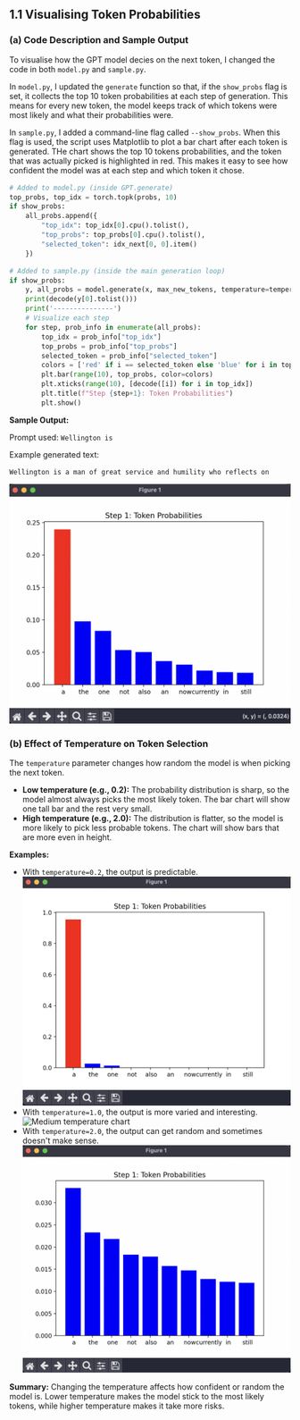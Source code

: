 ## 1.1 Visualising Token Probabilities

### (a) Code Description and Sample Output

To visualise how the GPT model decies on the next token, I changed the code in both `model.py` and `sample.py`.

In `model.py`, I updated the `generate` function so that, if the `show_probs` flag is set, it collects the top 10 token probabilities at each step of generation. This means for every new token, the model keeps track of which tokens were most likely and what their probabilities were.

In `sample.py`, I added a command-line flag called `--show_probs`. When this flag is used, the script uses Matplotlib to plot a bar chart after each token is generated. THe chart shows the top 10 tokens probabilities, and the token that was actually picked is highlighted in red. This makes it easy to see how confident the model was at each step and which token it chose.

```python
# Added to model.py (inside GPT.generate)
top_probs, top_idx = torch.topk(probs, 10)
if show_probs:
    all_probs.append({
        "top_idx": top_idx[0].cpu().tolist(),
        "top_probs": top_probs[0].cpu().tolist(),
        "selected_token": idx_next[0, 0].item()
    })
```

```python
# Added to sample.py (inside the main generation loop)
if show_probs:
    y, all_probs = model.generate(x, max_new_tokens, temperature=temperature, top_k=top_k, show_probs=show_probs)
    print(decode(y[0].tolist()))
    print('---------------')
    # Visualize each step
    for step, prob_info in enumerate(all_probs):
        top_idx = prob_info["top_idx"]
        top_probs = prob_info["top_probs"]
        selected_token = prob_info["selected_token"]
        colors = ['red' if i == selected_token else 'blue' for i in top_idx]
        plt.bar(range(10), top_probs, color=colors)
        plt.xticks(range(10), [decode([i]) for i in top_idx])
        plt.title(f"Step {step+1}: Token Probabilities")
        plt.show()
```

**Sample Output:**

Prompt used: `Wellington is`

Example generated text:
```
Wellington is a man of great service and humility who reflects on
```
![Token probability bar chart](assets/1-1-sample-output.png)

### (b) Effect of Temperature on Token Selection

The `temperature` parameter changes how random the model is when picking the next token.

- **Low temperature (e.g., 0.2):** The probability distribution is sharp, so the model almost always picks the most likely token. The bar chart will show one tall bar and the rest very small.
- **High temperature (e.g., 2.0):** The distribution is flatter, so the model is more likely to pick less probable tokens. The chart will show bars that are more even in height.

**Examples:**

- With `temperature=0.2`, the output is predictable.
![Low temperature chart](assets/1-1-low-temp.png)
- With `temperature=1.0`, the output is more varied and interesting.
![Medium temperature chart](assets/1-1-med-temp.png)
- With `temperature=2.0`, the output can get random and sometimes doesn't make sense.
![High temperature chart](assets/1-1-high-temp.png)

**Summary:**
Changing the temperature affects how confident or random the model is. Lower temperature makes the model stick to the most likely tokens, while higher temperature makes it take more risks.